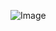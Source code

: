 <!-- skibidi -->
![Image](https://github.com/user-attachments/assets/6711feaf-1b33-4522-ad11-399ce33ace55)
<!-- end -->

